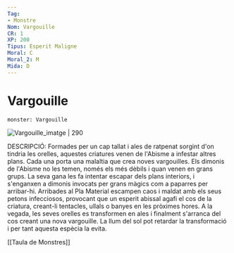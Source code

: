 ```yaml
---
Tag:
- Monstre
Nom: Vargouille
CR: 1
XP: 200
Tipus: Esperit Maligne
Moral: C
Moral_2: M
Mida: D
---
```

# Vargouille

```statblock
monster: Vargouille
```

![Vargouille_imatge | 290](https://static.wikia.nocookie.net/forgottenrealms/images/4/4c/Vargouille-5e.jpg/revision/latest?cb&#x3D;20171010180419)

DESCRIPCIÓ: 
Formades per un cap tallat i ales de ratpenat sorgint d'on tindria les orelles, aquestes criatures venen de l'Abisme a infestar altres plans. Cada una porta una malaltia que crea noves vargouilles. Els dimonis de l'Abisme no les temen, només els més dèbils i quan venen en grans grups. La seva gana les fa intentar escapar dels plans interiors, i s'enganxen a dimonis invocats per grans màgics com a paparres per arribar-hi. Arribades al Pla Material escampen caos i maldat amb els seus petons infecciosos, provocant que un esperit abissal agafi el cos de la criatura, creant-li tentacles, ullals o banyes en les pròximes hores. A la vegada, les seves orelles es transformen en ales i finalment s'arranca del cos creant una nova vargouille. La llum del sol pot retardar la transformació i per tant aquesta espècia la evita.

[[Taula de Monstres]]